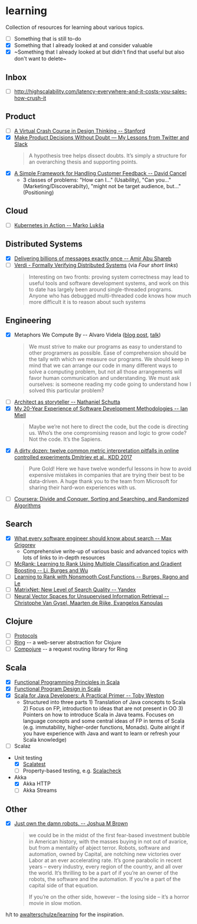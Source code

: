 # learning
Collection of resources for learning about various topics.

* [ ] Something that is still to-do
* [x] Something that I already looked at and consider valuable
* [x] ~Something that I already looked at but didn't find that useful but also don't want to delete~

## Inbox
* [ ] http://highscalability.com/latency-everywhere-and-it-costs-you-sales-how-crush-it

## Product
* [ ] [A Virtual Crash Course in Design Thinking -- Stanford](https://dschool.stanford.edu/resources-collections/a-virtual-crash-course-in-design-thinking)
* [x] [Make Product Decisions Without Doubt — My Lessons from Twitter and Slack](http://firstround.com/review/make-product-decisions-without-doubt-my-lessons-from-twitter-and-slack/)
  > A hypothesis tree helps dissect doubts. It’s simply a structure for an overarching thesis and supporting points.
* [x] [A Simple Framework for Handling Customer Feedback -- David Cancel](https://www.drift.com/blog/customer-feedback-framework/)
  - 3 classes of problems: "How can I..." (Usability), "Can you..." (Marketing/Discoverabilty), "might not be target audience, but..." (Positioning)

## Cloud
* [ ] [Kubernetes in Action -- Marko Lukša](https://www.safaribooksonline.com/library/view/kubernetes-in-action/9781617293726/)

## Distributed Systems
* [x] [Delivering billions of messages exactly once -- Amir Abu Shareb](https://segment.com/blog/exactly-once-delivery/)
* [ ] [Verdi - Formally Verifying Distributed Systems](http://verdi.uwplse.org/) (via _Four short links_)
  > Interesting on two fronts: proving system correctness may lead to useful 
  > tools and software development systems, and work on this to date has largely 
  > been around single-threaded programs. Anyone who has debugged multi-threaded 
  > code knows how much more difficult it is to reason about such systems

## Engineering
* [x] Metaphors We Compute By -- Alvaro Videla ([blog post](http://alvaro-videla.com/2017/01/metaphors-we-code-by.html), [talk](https://www.youtube.com/watch?v=okUmXP1vAic))
  > We must strive to make our programs as easy to understand to other programers 
  > as possible. Ease of comprehension should be the tally with which we measure 
  > our programs. We should keep in mind that we can arrange our code in many 
  > different ways to solve a computing problem, but not all those arrangements 
  > will favor human communication and understanding. We must ask ourselves: is 
  > someone reading my code going to understand how I solved this particular 
  > problem?
* [ ] [Architect as storyteller -- Nathaniel Schutta](https://www.oreilly.com/ideas/architect-as-storyteller)
* [x] [My 20-Year Experience of Software Development Methodologies -- Ian Miell](https://zwischenzugs.com/2017/10/15/my-20-year-experience-of-software-development-methodologies/)
  > Maybe we’re not here to direct the code, but the code is directing us. Who’s the one compromising reason and logic to grow code? Not the code. It’s the Sapiens.
* [x] [A dirty dozen: twelve common metric interpretation pitfalls in online controlled experiments Dmitriev et al., KDD 2017](https://blog.acolyer.org/2017/09/25/a-dirty-dozen-twelve-common-metric-interpretation-pitfalls-in-online-controlled-experiments/)
  > Pure Gold! Here we have twelve wonderful lessons in how to avoid expensive mistakes in companies that are trying their best to be data-driven. A huge thank you to the team from Microsoft for sharing their hard-won experiences with us.
* [ ] [Coursera: Divide and Conquer, Sorting and Searching, and Randomized Algorithms](https://www.coursera.org/learn/algorithms-divide-conquer)

## Search
* [x] [What every software engineer should know about search -- Max Grigorev](https://medium.com/startup-grind/what-every-software-engineer-should-know-about-search-27d1df99f80d)
  - Comprehensive write-up of various basic and advanced topics with lots of links to in-depth resources
* [ ] [McRank: Learning to Rank Using Multiple Classification and Gradient Boosting -- Li, Burges and Wu](https://papers.nips.cc/paper/3270-mcrank-learning-to-rank-using-multiple-classification-and-gradient-boosting.pdf)
* [ ] [Learning to Rank with Nonsmooth Cost Functions -- Burges, Ragno and Le](https://www.microsoft.com/en-us/research/wp-content/uploads/2016/02/lambdarank.pdf)
* [ ] [MatrixNet: New Level of Search Quality -- Yandex](https://yandex.com/company/technologies/matrixnet/)
* [ ] [Neural Vector Spaces for Unsupervised Information Retrieval -- Christophe Van Gysel, Maarten de Rijke, Evangelos Kanoulas](https://arxiv.org/abs/1708.02702)

## Clojure
* [ ] [Protocols](https://clojure.org/reference/protocols)
* [ ] [Ring](https://github.com/ring-clojure/ring) -- a web-server abstraction for Clojure
* [ ] [Compojure](https://github.com/weavejester/compojure) -- a request routing library for Ring

## Scala
* [x] [Functional Programming Principles in Scala](https://www.coursera.org/learn/progfun1)
* [x] [Functional Program Design in Scala](https://www.coursera.org/learn/progfun2)
* [x] [Scala for Java Developers: A Practical Primer -- Toby Weston](https://www.safaribooksonline.com/library/view/scala-for-java/9781484231081/) 
  - Structured into three parts 1) Translation of Java concepts to Scala 2) Focus on FP, introduction to ideas that are not present in OO 3) Pointers on how to introduce Scala in Java teams. Focuses on language concepts and some central ideas of FP in terms of Scala (e.g. immutability, higher-order functions, Monads). Quite alright if you have experience with Java and want to learn or refresh your Scala knowledge)
* [ ] Scalaz
* Unit testing
  * [x] [Scalatest](http://www.scalatest.org/)
  * [ ] Property-based testing, e.g. [Scalacheck](http://www.scalacheck.org/)
* Akka
  * [x] Akka HTTP
  * [ ] Akka Streams

## Other
* [x] [Just own the damn robots. -- Joshua M Brown](http://thereformedbroker.com/2017/10/16/just-own-the-damn-robots/)
  > we could be in the midst of the first fear-based investment bubble in American history, with the masses buying in not out of avarice, but from a mentality of abject terror. Robots, software and automation, owned by Capital, are notching new victories over Labor at an ever accelerating rate. It’s gone parabolic in recent years – every industry, every region of the country, and all over the world. It’s thrilling to be a part of if you’re an owner of the robots, the software and the automation. If you’re a part of the capital side of that equation.
  >
  > If you’re on the other side, however – the losing side – it’s a horror movie in slow motion.

h/t to [awalterschulze/learning](//github.com/awalterschulze/learning) for the inspiration.
